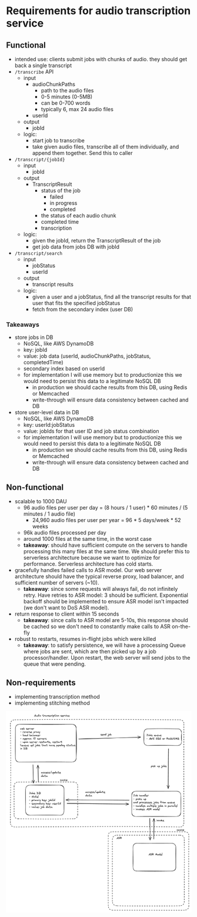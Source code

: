 # Requirements for audio transcription service

## Functional
- intended use: clients submit jobs with chunks of audio. they should get back a single transcript
- `/transcribe` API
  - input
    - audioChunkPaths
      - path to the audio files
      - 0-5 minutes (0-5MB)
      - can be 0-700 words
      - typically 6, max 24 audio files
    - userId
  - output
    - jobId
  - logic:
    - start job to transcribe
    - take given audio files, transcribe all of them individually, and append them together. Send this to caller
- `/transcript/{jobId}`
  - input
    - jobId
  - output
    - TranscriptResult
      - status of the job
        - failed
        - in progress
        - completed
      - the status of each audio chunk
      - completed time
      - transcription
  - logic:
    - given the jobId, return the TranscriptResult of the job
    - get job data from jobs DB with jobId
- `/transcript/search`
  - input
    - jobStatus
    - userId
  - output
    - transcript results
  - logic:
    - given a user and a jobStatus, find all the transcript results for that user that fits the specified jobStatus
    - fetch from the secondary index (user DB)

### Takeaways
- store jobs in DB
  - NoSQL, like AWS DynamoDB
  - key: jobId
  - value: job data (userId, audioChunkPaths, jobStatus, completedTime)
  - secondary index based on userId
  - for implementation I will use memory but to productionize this we would need to persist this data to a legitimate NoSQL DB
    - in production we should cache results from this DB, using Redis or Memcached
    - write-through will ensure data consistency between cached and DB
- store user-level data in DB
  - NoSQL, like AWS DynamoDB
  - key: userId:jobStatus
  - value: jobIds for that user ID and job status combination
  - for implementation I will use memory but to productionize this we would need to persist this data to a legitimate NoSQL DB
    - in production we should cache results from this DB, using Redis or Memcached
    - write-through will ensure data consistency between cached and DB

## Non-functional
- scalable to 1000 DAU
  - 96 audio files per user per day = (8 hours / 1 user) * 60 minutes / (5 minutes / 1 audio file)
    - 24,960 audio files per user per year = 96 * 5 days/week * 52 weeks
  - 96k audio files processed per day
  - around 1000 files at the same time, in the worst case
  - **takeaway**: should have sufficient compute on the servers to handle processing this many files at the same time. We should prefer this to serverless architecture because we want to optimize for performance. Serverless architecture has cold starts.
- gracefully handles failed calls to ASR model. Our web server architecture should have the typical reverse proxy, load balancer, and sufficient number of servers (~10).
  - **takeaway**: since some requests will always fail, do not infinitely retry. Have retries to ASR model: 3 should be sufficient. Exponential backoff should be implemented to ensure ASR model isn't impacted (we don't want to DoS ASR model).
- return response to client within 15 seconds
  - **takeaway**: since calls to ASR model are 5-10s, this response should be cached so we don't need to constantly make calls to ASR on-the-fly
- robust to restarts, resumes in-flight jobs which were killed
  - **takeaway**: to satisfy persistence, we will have a processing Queue where jobs are sent, which are then picked up by a job processor/handler. Upon restart, the web server will send jobs to the queue that were pending.

## Non-requirements
- implementing transcription method
- implementing stitching method

![](/diagram.png)
